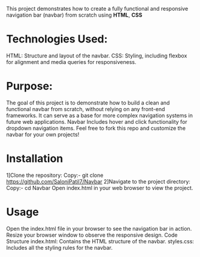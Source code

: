 This project demonstrates how to create a fully functional and responsive navigation bar (navbar) from scratch
using **HTML**, **CSS**

# Technologies Used:
HTML: Structure and layout of the navbar.
CSS: Styling, including flexbox for alignment and media queries for responsiveness.
# Purpose:
The goal of this project is to demonstrate how to build a clean and functional navbar from scratch, 
without relying on any front-end frameworks. It can serve as a base for more complex navigation systems in future web applications.
Navbar Includes hover and click functionality for dropdown navigation items.
Feel free to fork this repo and customize the navbar for your own projects!

# Installation
1]Clone the repository:
Copy:- git clone https://github.com/SaloniPatil7/Navbar
2]Navigate to the project directory:  
Copy:- cd Navbar
Open index.html in your web browser to view the project.

# Usage
Open the index.html file in your browser to see the navigation bar in action.
Resize your browser window to observe the responsive design.
Code Structure
index.html: Contains the HTML structure of the navbar.
styles.css: Includes all the styling rules for the navbar.

